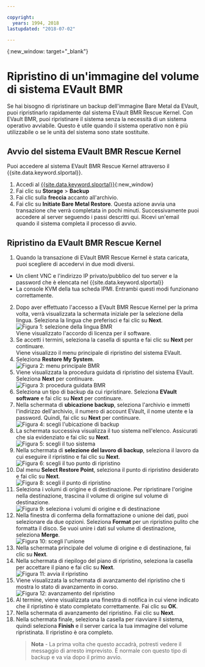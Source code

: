```yaml
---

copyright:
  years: 1994, 2018
lastupdated: "2018-07-02"

---
```

{:new_window: target="_blank"}

# Ripristino di un'immagine del volume di sistema EVault BMR 

Se hai bisogno di ripristinare un backup dell'immagine Bare Metal da EVault, puoi ripristinarlo rapidamente dal sistema EVault BMR Rescue Kernel. Con EVault BMR, puoi ripristinare il sistema senza la necessità di un sistema operativo avviabile. Questo è utile quando il sistema operativo non è più utilizzabile o se le unità del sistema sono state sostituite.

## Avvio del sistema EVault BMR Rescue Kernel

Puoi accedere al sistema EVault BMR Rescue Kernel attraverso il {{site.data.keyword.slportal}}.
1. Accedi al [{{site.data.keyword.slportal}}](https://control.softlayer.com/){:new_window}
2. Fai clic su **Storage** > **Backup** 
3. Fai clic sulla **freccia** accanto all'archivio.
4. Fai clic su **Initiate Bare Metal Restore**. Questa azione avvia una transazione che verrà completata in pochi minuti. Successivamente puoi accedere al server seguendo i passi descritti qui. Ricevi un'email quando il sistema completa il processo di avvio.


## Ripristino da EVault BMR Rescue Kernel

1. Quando la transazione di EVault BMR Rescue Kernel è stata caricata, puoi scegliere di accedervi in due modi diversi. 
  - Un client VNC e l'indirizzo IP privato/pubblico del tuo server e la password che è elencata nel {{site.data.keyword.slportal}} 
  - La console KVM della tua scheda IPMI. 
  Entrambi questi modi funzionano correttamente. 
2. Dopo aver effettuato l'accesso a EVault BMR Rescue Kernel per la prima volta, verrà visualizzata la schermata iniziale per la selezione della lingua. Seleziona la lingua che preferisci e fai clic su **Next**.
<br/>![Figura 1: selezione della lingua BMR](/images/bmr1.png)<br/> Viene visualizzato l'accordo di licenza per il software. 
3. Se accetti i termini, seleziona la casella di spunta e fai clic su **Next** per continuare. <br/> Viene visualizzo il menu principale di ripristino del sistema EVault.  
4. Seleziona **Restore My System**.
<br/>![Figura 2: menu principale BMR](/images/bmr2.png)
5. Viene visualizzata la procedura guidata di ripristino del sistema EVault. Seleziona **Next** per continuare.
<br/>![Figura 3: procedura guidata BMR](/images/bmr3.png)
6. Seleziona un tipo di backup da cui ripristinare. Seleziona **EVault software** e fai clic su **Next** per continuare.
7. Nella schermata di **ubicazione backup**, seleziona l'archivio e immetti l'indirizzo dell'archivio, il numero di account EVault, il nome utente e la password. Quindi, fai clic su **Next** per continuare.
<br/>![Figura 4: scegli l'ubicazione di backup](/images/bmr4.png)
8. La schermata successiva visualizza il tuo sistema nell'elenco. Assicurati che sia evidenziato e fai clic su **Next**.
<br/>![Figura 5: scegli il tuo sistema](/images/bmr5.png)
9. Nella schermata di **selezione del lavoro di backup**, seleziona il lavoro da cui eseguire il ripristino e fai clic su **Next**.
<br/>![Figura 6: scegli il tuo punto di ripristino](/images/bmr6.png)
10. Dal menu **Select Restore Point**, seleziona il punto di ripristino desiderato e fai clic su **Next**.
<br/>![Figura 8: scegli il punto di ripristino](/images/bmr8.png)
11. Seleziona i volumi di origine e di destinazione. Per ripristinare l'origine nella destinazione, trascina il volume di origine sul volume di destinazione.
<br/>![Figura 9: seleziona i volumi di origine e di destinazione](/images/bmr9.png)
12. Nella finestra di conferma della formattazione o unione dei dati, puoi selezionare da due opzioni. Seleziona **Format** per un ripristino pulito che formatta il disco. Se vuoi unire i dati sul volume di destinazione, seleziona **Merge**.
<br/>![Figura 10: scegli l'unione](/images/bmr10.png)
13. Nella schermata principale del volume di origine e di destinazione, fai clic su **Next**.
14. Nella schermata di riepilogo del piano di ripristino, seleziona la casella per accettare il piano e fai clic su **Next**.
<br/>![Figura 11: avvia il ripristino](/images/bmr11.png)
15. Viene visualizzata la schermata di avanzamento del ripristino che ti mostra lo stato di avanzamento in corso.
<br/>![Figura 12: avanzamento del ripristino](/images/bmr12.png)
16. Al termine, viene visualizzata una finestra di notifica in cui viene indicato che il ripristino è stato completato correttamente. Fai clic su **OK**.
17. Nella schermata di avanzamento del ripristino. Fai clic su **Next**.
18. Nella schermata finale, seleziona la casella per riavviare il sistema, quindi seleziona **Finish** e il server carica la tua immagine del volume ripristinata.
  Il ripristino è ora completo. <br/>
    >**Nota** - La prima volta che questo accadrà, potresti vedere il messaggio di arresto imprevisto. È normale con questo tipo di backup e va via dopo il primo avvio. 
